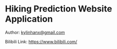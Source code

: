 # Hiking Prediction Website Application

Author: kylinhanx@gmail.com

Bilibili Link: https://www.bilibili.com/